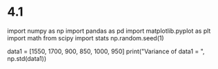 # 4.1

import numpy as np
import pandas as pd
import matplotlib.pyplot as plt
import math
from scipy import stats
np.random.seed(1)


data1 = [1550, 1700, 900, 850, 1000, 950]
print("Variance of data1 = ", np.std(data1))
